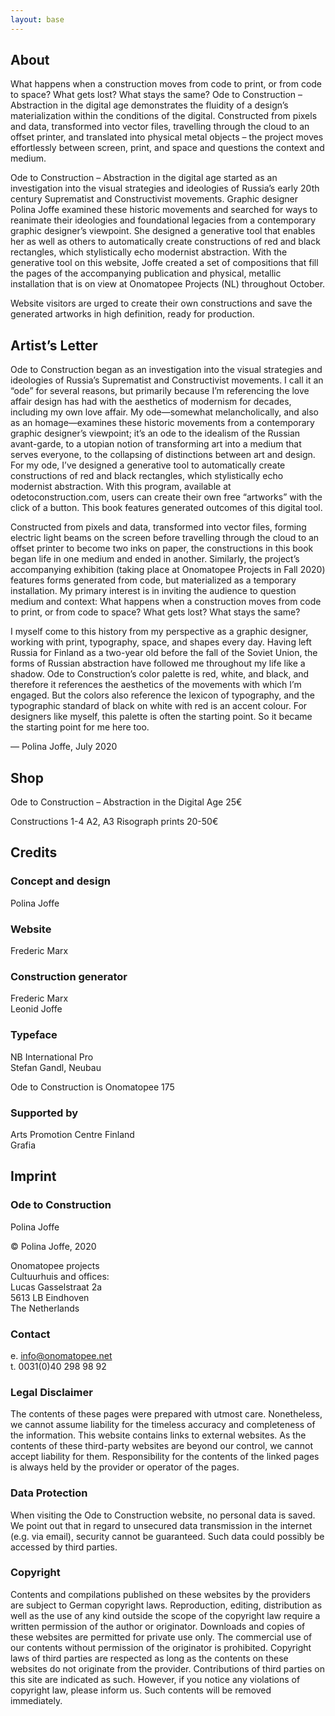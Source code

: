 ```yaml
---
layout: base
---
```


## About

What happens when a construction moves from code to print, or from code to space? What gets lost? What stays the same? Ode to Construction – Abstraction in the digital age demonstrates the fluidity of a design’s materialization within the conditions of the digital. Constructed from pixels and data, transformed into vector files, travelling through the cloud to an offset printer, and translated into physical metal objects – the project moves effortlessly between screen, print, and space and questions the context and medium.

Ode to Construction – Abstraction in the digital age started as an investigation into the visual strategies and ideologies of Russia’s early 20th century Suprematist and Constructivist movements. Graphic designer Polina Joffe examined these historic movements and searched for ways to reanimate their ideologies and foundational legacies from a contemporary graphic designer’s viewpoint. She designed a generative tool that enables her as well as others to automatically create constructions of red and black rectangles, which stylistically echo modernist abstraction. With the generative tool on this website, Joffe created a set of compositions that fill the pages of the accompanying publication and physical, metallic installation that is on view at Onomatopee Projects (NL)  throughout October.

Website visitors are urged to create their own constructions and save the generated artworks in high definition, ready for production.

<div class="hr"></div>

## Artist’s Letter

Ode to Construction began as an investigation into the visual strategies and ideologies of Russia’s Suprematist and Constructivist movements. I call it an “ode” for several reasons, but primarily because I’m referencing the love affair design has had with the aesthetics of modernism for decades, including my own love affair. My ode—somewhat melancholically, and also as an homage—examines these historic movements from a contemporary graphic designer’s viewpoint; it’s an ode to the idealism of the Russian avant-garde, to a utopian notion of transforming art into a medium that serves everyone, to the collapsing of distinctions between art and design. For my ode, I’ve designed a generative tool to automatically create constructions of red and black rectangles, which stylistically echo modernist abstraction. With this program, available at odetoconstruction.com, users can create their own free “artworks” with the click of a button. This book features generated outcomes of this digital tool.

Constructed from pixels and data, transformed into vector files, forming electric light beams on the screen before travelling through the cloud to an offset printer to become two inks on paper, the constructions in this book began life in one medium and ended in another. Similarly, the project’s accompanying exhibition (taking place at Onomatopee Projects in Fall 2020) features forms generated from code, but materialized as a temporary installation. My primary interest is in inviting the audience to question medium and context: What happens when a construction moves from code to print, or from code to space? What gets lost? What stays the same?

I myself come to this history from my perspective as a graphic designer, working with print, typography, space, and shapes every day. Having left Russia for Finland as a two-year old before the fall of the Soviet Union, the forms of Russian abstraction have followed me throughout my life like a shadow. Ode to Construction’s color palette is red, white, and black, and therefore it references the aesthetics of the movements with which I’m engaged. But the colors also reference the lexicon of typography, and the typographic standard of black on white with red is an accent colour. For designers like myself, this palette is often the starting point. So it became the starting point for me here too.

— Polina Joffe, July 2020

<div class="hr"></div>

## Shop

Ode to Construction – Abstraction in the Digital Age
25€

Constructions 1-4
A2, A3 Risograph prints
20-50€

<div class="hr"></div>

## Credits

### Concept and design
Polina Joffe

### Website
Frederic Marx

### Construction generator
Frederic Marx<br>Leonid Joffe

### Typeface
NB International Pro<br>Stefan Gandl, Neubau

Ode to Construction is Onomatopee 175

### Supported by
Arts Promotion Centre Finland<br>Grafia

<div class="hr next-small"></div>

## Imprint

### Ode to Construction

Polina Joffe

© Polina Joffe, 2020

Onomatopee projects<br>
Cultuurhuis and offices:<br>
Lucas Gasselstraat 2a<br>
5613 LB Eindhoven<br>
The Netherlands

### Contact

e. info@onomatopee.net<br>
t. 0031(0)40 298 98 92

### Legal Disclaimer

The contents of these pages were prepared with utmost care. Nonetheless, we cannot assume liability for the timeless accuracy and completeness of the information. This website contains links to external websites. As the contents of these third-party websites are beyond our control, we cannot accept liability for them. Responsibility for the contents of the linked pages is always held by the provider or operator of the pages.

### Data Protection

When visiting the Ode to Construction website, no personal data is saved. We point out that in regard to unsecured data transmission in the internet (e.g. via email), security cannot be guaranteed. Such data could possibly be accessed by third parties.

### Copyright

Contents and compilations published on these websites by the providers are subject to German copyright laws. Reproduction, editing, distribution as well as the use of any kind outside the scope of the copyright law require a written permission of the author or originator. Downloads and copies of these websites are permitted for private use only. The commercial use of our contents without permission of the originator is prohibited. Copyright laws of third parties are respected as long as the contents on these websites do not originate from the provider. Contributions of third parties on this site are indicated as such. However, if you notice any violations of copyright law, please inform us. Such contents will be removed immediately.

